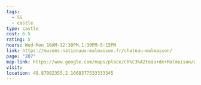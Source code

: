 ```yaml
---
tags:
  - 5S
  - castle
type: castle
cost: 6.5
rating: 5
hours: Wed-Mon 10AM-12:30PM,1:30PM-5:15PM
link: https://musees-nationaux-malmaison.fr/chateau-malmaison/
page: "207"
map-link: https://www.google.com/maps/place/Ch%C3%A2teau+de+Malmaison/@48.8708036,2.1642731,17z/data=!3m1!4b1!4m6!3m5!1s0x47e66347f282aa3b:0x40395bb885f27534!8m2!3d48.8708001!4d2.166848!16zL20vMGp4OGw?entry=ttu&g_ep=EgoyMDI0MDkwNC4wIKXMDSoASAFQAw%3D%3D
visit: 
location: 48.87082355,2.1668377533333345
---
```

